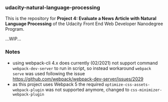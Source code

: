 ### udacity-natural-language-processing

This is the repository for **Project 4: Evaluate a News Article with Natural Language Processing** of the Udacity Front End Web Developer Nanodegree Program.

...WIP...

### Notes
* using webpack-cli 4.x does currently (02/2021) not support command `webpack-dev-server` to run in script, so instead workaround `webpack serve` was used following the issue https://github.com/webpack/webpack-dev-server/issues/2029
* as this project uses Webpack 5 the required `optimize-css-assets-webpack-plugin` was not supported anymore, changed to `css-minimizer-webpack-plugin`
